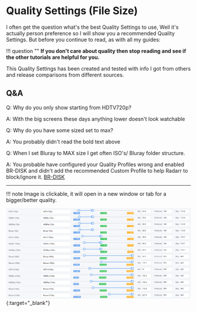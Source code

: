 # Quality Settings (File Size)

I often get the question what's the best Quality Settings  to use,
Well it's actually person preference so I will show you a recommended Quality Settings.
But before you continue to read, as with all my guides:

!!! question ""
    **If you don't care about quality then stop reading and see if the other tutorials are helpful for you.**

This Quality Settings has been created and tested with info I got from others and release comparisons from different sources.

## Q&A

Q: Why do you only show starting from HDTV720p?

A: With the big screens these days anything lower doesn't look watchable

Q: Why do you have some sized set to max?

A: You probably didn't read the bold text above

Q: When I set Bluray to MAX size I get often ISO's/ Bluray folder structure.

A: You probable have configured your Quality Profiles wrong and enabled BR-DISK and didn't add the recommended Custom Profile to help Radarr to block/ignore it. [BR-DISK](Collection-of-Custom-Formats-for-RadarrV3.md#br-disk)

------
!!! note
    Image is clickable, it will open in a new window or tab for a bigger/better quality.

[![formats](images/formats.png)](https://raw.githubusercontent.com/TRaSH-/Guides/master/docs/Radarr/V3/images/formats.png){:target="_blank"}
